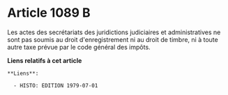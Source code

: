 # Article 1089 B

Les actes des secrétariats des juridictions judiciaires et administratives ne sont pas soumis au droit d'enregistrement ni au
droit de timbre, ni à toute autre taxe prévue par le code général des impôts.

**Liens relatifs à cet article**

	**Liens**:

	  - HISTO: EDITION 1979-07-01
